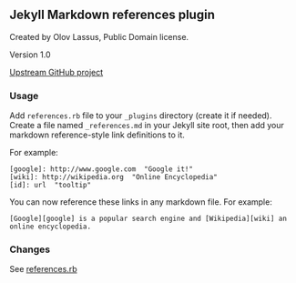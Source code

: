 ## Jekyll Markdown references plugin

Created by Olov Lassus, Public Domain license.

Version 1.0

[Upstream GitHub project](https://github.com/olov/jekyll-references)

### Usage
Add `references.rb` file to your `_plugins` directory (create it if needed).
Create a file named `_references.md` in your Jekyll site root,
then add your markdown reference-style link definitions to it.

For example:

    [google]: http://www.google.com  "Google it!"
    [wiki]: http://wikipedia.org  "Online Encyclopedia"
    [id]: url  "tooltip"

You can now reference these links in any markdown file.
For example:

    [Google][google] is a popular search engine and [Wikipedia][wiki] an
    online encyclopedia.

### Changes
See [references.rb](https://github.com/olov/jekyll-references/blob/master/references.rb)
